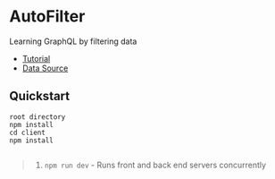 # AutoFilter

Learning GraphQL by filtering data

- [Tutorial](https://modern-dev.us/c/Tutorial/p/12252018/learning-graphql-by)
- [Data Source](https://www.epa.gov/compliance-and-fuel-economy-data/data-cars-used-testing-fuel-economy)

## Quickstart

```
root directory
npm install 
cd client 
npm install
  
```

>1. `npm run dev` - Runs front and back end servers concurrently